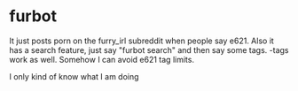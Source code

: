 # furbot

It just posts porn on the furry_irl subreddit when people say e621.
Also it has a search feature, just say "furbot search" and then say some tags. -tags work as well.
Somehow I can avoid e621 tag limits.

I only kind of know what I am doing
